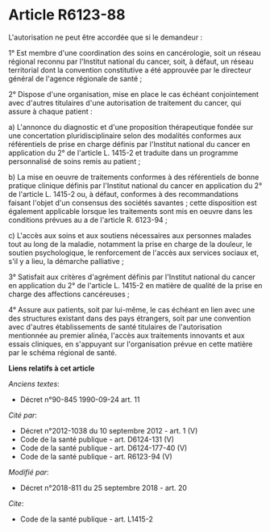 # Article R6123-88

L'autorisation ne peut être accordée que si le demandeur :

1° Est membre d'une coordination des soins en cancérologie, soit un réseau régional reconnu par l'Institut national du
cancer, soit, à défaut, un réseau territorial dont la convention constitutive a été approuvée par le directeur général de
l'agence régionale de santé ;

2° Dispose d'une organisation, mise en place le cas échéant conjointement avec d'autres titulaires d'une autorisation de
traitement du cancer, qui assure à chaque patient :

a) L'annonce du diagnostic et d'une proposition thérapeutique fondée sur une concertation pluridisciplinaire selon des
modalités conformes aux référentiels de prise en charge définis par l'Institut national du cancer en application du 2° de
l'article L. 1415-2 et traduite dans un programme personnalisé de soins remis au patient ;

b) La mise en oeuvre de traitements conformes à des référentiels de bonne pratique clinique définis par l'Institut national
du cancer en application du 2° de l'article L. 1415-2 ou, à défaut, conformes à des recommandations faisant l'objet d'un
consensus des sociétés savantes ; cette disposition est également applicable lorsque les traitements sont mis en oeuvre dans
les conditions prévues au a de l'article R. 6123-94 ;

c) L'accès aux soins et aux soutiens nécessaires aux personnes malades tout au long de la maladie, notamment la prise en
charge de la douleur, le soutien psychologique, le renforcement de l'accès aux services sociaux et, s'il y a lieu, la
démarche palliative ;

3° Satisfait aux critères d'agrément définis par l'Institut national du cancer en application du 2° de l'article L. 1415-2 en
matière de qualité de la prise en charge des affections cancéreuses ;

4° Assure aux patients, soit par lui-même, le cas échéant en lien avec une des structures existant dans des pays étrangers,
soit par une convention avec d'autres établissements de santé titulaires de l'autorisation mentionnée au premier alinéa,
l'accès aux traitements innovants et aux essais cliniques, en s'appuyant sur l'organisation prévue en cette matière par le
schéma régional de santé.

**Liens relatifs à cet article**

_Anciens textes_:

  - Décret n°90-845 1990-09-24 art. 11

_Cité par_:

  - Décret n°2012-1038 du 10 septembre 2012 - art. 1 (V)
  - Code de la santé publique - art. D6124-131 (V)
  - Code de la santé publique - art. D6124-177-40 (V)
  - Code de la santé publique - art. R6123-94 (V)

_Modifié par_:

  - Décret n°2018-811 du 25 septembre 2018 - art. 20

_Cite_:

  - Code de la santé publique - art. L1415-2
